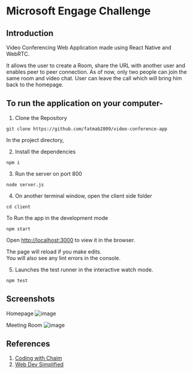 # Microsoft Engage Challenge

## Introduction
Video Conferencing Web Application made using React Native and WebRTC.

It allows the user to create a Room, share the URL with another user and enables peer to peer connection. As of now, only two people can join the same room and video chat.
User can leave the call which will bring him back to the homepage.

## To run the application on your computer-

1. Clone the Repository
```
git clone https://github.com/fatmab2809/video-conference-app
```

In the project directory,

2. Install the dependencies
```
npm i
```

3. Run the server on port 800
```
node server.js
```

4. On another terminal window, open the client side folder
```
cd client
```
To Run the app in the development mode
```
npm start
```

Open [http://localhost:3000](http://localhost:3000) to view it in the browser.

The page will reload if you make edits.\
You will also see any lint errors in the console.

5. Launches the test runner in the interactive watch mode.
```
npm test
```

## Screenshots

Homepage
![image](https://user-images.githubusercontent.com/61155773/125201104-4e7bcd80-e28b-11eb-8111-d0a73c145233.png)

Meeting Room
![image](https://user-images.githubusercontent.com/61155773/125201173-8a169780-e28b-11eb-9d38-a9d91746f3f0.png)

## References
1. [Coding with Chaim](https://www.youtube.com/watch?v=JhyY8LdAQHU)
2. [Web Dev Simplified](https://www.youtube.com/watch?v=DvlyzDZDEq4)
